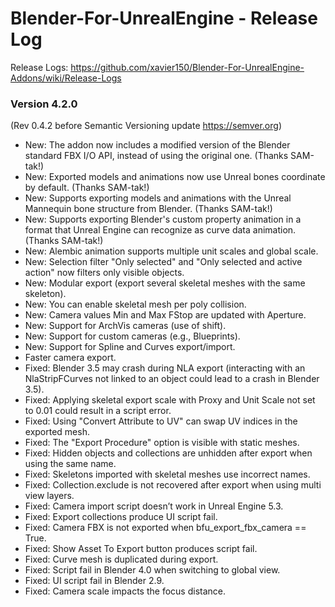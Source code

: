 # Blender-For-UnrealEngine - Release Log
Release Logs: https://github.com/xavier150/Blender-For-UnrealEngine-Addons/wiki/Release-Logs

### Version 4.2.0
(Rev 0.4.2 before Semantic Versioning update https://semver.org)

- New: The addon now includes a modified version of the Blender standard FBX I/O API, instead of using the original one. (Thanks SAM-tak!)
- New: Exported models and animations now use Unreal bones coordinate by default. (Thanks SAM-tak!)
- New: Supports exporting models and animations with the Unreal Mannequin bone structure from Blender. (Thanks SAM-tak!)
- New: Supports exporting Blender's custom property animation in a format that Unreal Engine can recognize as curve data animation. (Thanks SAM-tak!)
- New: Alembic animation supports multiple unit scales and global scale.
- New: Selection filter "Only selected" and "Only selected and active action" now filters only visible objects.
- New: Modular export (export several skeletal meshes with the same skeleton).
- New: You can enable skeletal mesh per poly collision.
- New: Camera values Min and Max FStop are updated with Aperture.
- New: Support for ArchVis cameras (use of shift).
- New: Support for custom cameras (e.g., Blueprints).
- New: Support for Spline and Curves export/import.
- Faster camera export.
- Fixed: Blender 3.5 may crash during NLA export (interacting with an NlaStripFCurves not linked to an object could lead to a crash in Blender 3.5).
- Fixed: Applying skeletal export scale with Proxy and Unit Scale not set to 0.01 could result in a script error.
- Fixed: Using "Convert Attribute to UV" can swap UV indices in the exported mesh.
- Fixed: The "Export Procedure" option is visible with static meshes.
- Fixed: Hidden objects and collections are unhidden after export when using the same name.
- Fixed: Skeletons imported with skeletal meshes use incorrect names.
- Fixed: Collection.exclude is not recovered after export when using multi view layers.
- Fixed: Camera import script doesn’t work in Unreal Engine 5.3.
- Fixed: Export collections produce UI script fail.
- Fixed: Camera FBX is not exported when bfu_export_fbx_camera == True.
- Fixed: Show Asset To Export button produces script fail.
- Fixed: Curve mesh is duplicated during export.
- Fixed: Script fail in Blender 4.0 when switching to global view.
- Fixed: UI script fail in Blender 2.9.
- Fixed: Camera scale impacts the focus distance.